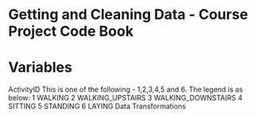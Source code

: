 Getting and Cleaning Data - Course Project Code Book
================================

Variables
================================
ActivityID
This is one of the following - 1,2,3,4,5 and 6. The legend is as below:
1 WALKING
2 WALKING_UPSTAIRS
3 WALKING_DOWNSTAIRS
4 SITTING
5 STANDING
6 LAYING
Data
Transformations

